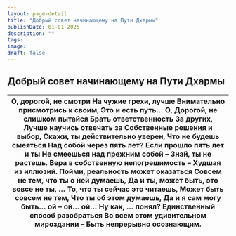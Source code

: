 ```yaml
---
layout: page-detail
title: "Добрый совет начинающему на Пути Дхармы"
publishDate: 01-01-2025
description: ""
tags:
image:
draft: false
---
```


## Добрый совет начинающему на Пути Дхармы
| О, дорогой, не смотри  На чужие грехи, лучше  Внимательно присмотрись к своим,  Это и есть путь…  О, Дорогой, не слишком пытайся  Брать ответственность  За других,  Лучше научись отвечать за  Собственные решения и выбор,  Скажи, ты действительно уверен,  Что не будешь смеяться  Над собой через пять лет?  Если прошло пять лет и ты  Не смеешься над прежним собой –  Знай, ты не растешь.  Вера в собственную непогрешимость –  Худшая из иллюзий.  Пойми, реальность может оказаться  Совсем не тем, что ты о ней думаешь,  Да и ты, может быть, это вовсе не ты, …  То, что ты сейчас это читаешь,  Может быть совсем не тем,  Что ты об этом думаешь,  Да и я сам могу быть… ой – ой… ой…  Ну как, … понял?  Единственный способ разобраться  Во всем этом удивительном мироздании –  Быть непрерывно осознающим. |
| ----------------------------------------------------------------------------------------------------------------------------------------------------------------------------------------------------------------------------------------------------------------------------------------------------------------------------------------------------------------------------------------------------------------------------------------------------------------------------------------------------------------------------------------------------------------------------------------------------------------------------------------------------------------------------------------------------------------------------------------------------------------------------------------------------------------------------- |
  
  
